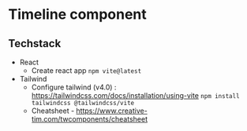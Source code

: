 # Timeline component

## Techstack 
- React
    - Create react app
    `npm vite@latest`
- Tailwind
    - Configure tailwind (v4.0) : https://tailwindcss.com/docs/installation/using-vite
    `npm install tailwindcss @tailwindcss/vite`
    - Cheatsheet - https://www.creative-tim.com/twcomponents/cheatsheet